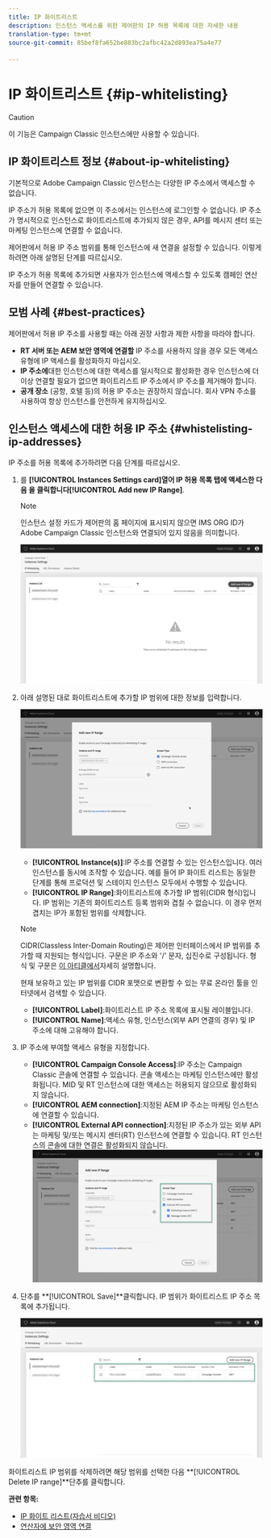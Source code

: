 ```yaml
---
title: IP 화이트리스트
description: 인스턴스 액세스를 위한 제어판의 IP 허용 목록에 대한 자세한 내용
translation-type: tm+mt
source-git-commit: 85bef8fa652be883bc2afbc42a2d893ea75a4e77

---
```



# IP 화이트리스트 {#ip-whitelisting}

>[!CAUTION]
>
>이 기능은 Campaign Classic 인스턴스에만 사용할 수 있습니다.

## IP 화이트리스트 정보 {#about-ip-whitelisting}

기본적으로 Adobe Campaign Classic 인스턴스는 다양한 IP 주소에서 액세스할 수 없습니다.

IP 주소가 허용 목록에 없으면 이 주소에서는 인스턴스에 로그인할 수 없습니다. IP 주소가 명시적으로 인스턴스로 화이트리스트에 추가되지 않은 경우, API를 메시지 센터 또는 마케팅 인스턴스에 연결할 수 없습니다.

제어판에서 허용 IP 주소 범위를 통해 인스턴스에 새 연결을 설정할 수 있습니다. 이렇게 하려면 아래 설명된 단계를 따르십시오.

IP 주소가 허용 목록에 추가되면 사용자가 인스턴스에 액세스할 수 있도록 캠페인 연산자를 만들어 연결할 수 있습니다.

## 모범 사례 {#best-practices}

제어판에서 허용 IP 주소를 사용할 때는 아래 권장 사항과 제한 사항을 따라야 합니다.

* **RT 서버 또는 AEM 보안 영역에 연결할** IP 주소를 사용하지 않을 경우 모든 액세스 유형에 IP 액세스를 활성화하지 마십시오.
* **IP 주소에**&#x200B;대한 인스턴스에 대한 액세스를 일시적으로 활성화한 경우 인스턴스에 더 이상 연결할 필요가 없으면 화이트리스트 IP 주소에서 IP 주소를 제거해야 합니다.
* **공개 장소** (공항, 호텔 등)의 허용 IP 주소는 권장하지 않습니다. 회사 VPN 주소를 사용하여 항상 인스턴스를 안전하게 유지하십시오.

## 인스턴스 액세스에 대한 허용 IP 주소 {#whistelisting-ip-addresses}

IP 주소를 허용 목록에 추가하려면 다음 단계를 따르십시오.

1. 를 **[!UICONTROL Instances Settings card]**열어 IP 허용 목록 탭에 액세스한 다음 을 클릭합니다**[!UICONTROL Add new IP Range]**.

   >[!NOTE]
   >
   >인스턴스 설정 카드가 제어판의 홈 페이지에 표시되지 않으면 IMS ORG ID가 Adobe Campaign Classic 인스턴스와 연결되어 있지 않음을 의미합니다.

   ![](assets/ip_whitelist_list1.png)

1. 아래 설명된 대로 화이트리스트에 추가할 IP 범위에 대한 정보를 입력합니다.

   ![](assets/ip_whitelist_add1.png)

   * **[!UICONTROL Instance(s)]**:IP 주소를 연결할 수 있는 인스턴스입니다. 여러 인스턴스를 동시에 조작할 수 있습니다. 예를 들어 IP 화이트 리스트는 동일한 단계를 통해 프로덕션 및 스테이지 인스턴스 모두에서 수행할 수 있습니다.
   * **[!UICONTROL IP Range]**:화이트리스트에 추가할 IP 범위(CIDR 형식)입니다. IP 범위는 기존의 화이트리스트 등록 범위와 겹칠 수 없습니다. 이 경우 먼저 겹치는 IP가 포함된 범위를 삭제합니다.
   >[!NOTE]
   >
   >CIDR(Classless Inter-Domain Routing)은 제어판 인터페이스에서 IP 범위를 추가할 때 지원되는 형식입니다. 구문은 IP 주소와 &#39;/&#39; 문자, 십진수로 구성됩니다. 형식 및 구문은 [이 아티클에서](https://whatismyipaddress.com/cidr)자세히 설명합니다.
   >
   >현재 보유하고 있는 IP 범위를 CIDR 포맷으로 변환할 수 있는 무료 온라인 툴을 인터넷에서 검색할 수 있습니다.

   * **[!UICONTROL Label]**:화이트리스트 IP 주소 목록에 표시될 레이블입니다.
   * **[!UICONTROL Name]**:액세스 유형, 인스턴스(외부 API 연결의 경우) 및 IP 주소에 대해 고유해야 합니다.


1. IP 주소에 부여할 액세스 유형을 지정합니다.

   * **[!UICONTROL Campaign Console Access]**:IP 주소는 Campaign Classic 콘솔에 연결할 수 있습니다. 콘솔 액세스는 마케팅 인스턴스에만 활성화됩니다. MID 및 RT 인스턴스에 대한 액세스는 허용되지 않으므로 활성화되지 않습니다.
   * **[!UICONTROL AEM connection]**:지정된 AEM IP 주소는 마케팅 인스턴스에 연결할 수 있습니다.
   * **[!UICONTROL External API connection]**:지정된 IP 주소가 있는 외부 API는 마케팅 및/또는 메시지 센터(RT) 인스턴스에 연결할 수 있습니다. RT 인스턴스의 콘솔에 대한 연결은 활성화되지 않습니다.
   ![](assets/ip_whitelist_acesstype.png)

1. 단추를 **[!UICONTROL Save]**클릭합니다. IP 범위가 화이트리스트 IP 주소 목록에 추가됩니다.

   ![](assets/ip_whitelist_added.png)

화이트리스트 IP 범위를 삭제하려면 해당 범위를 선택한 다음 **[!UICONTROL Delete IP range]**단추를 클릭합니다.

**관련 항목:**
* [IP 화이트 리스트(자습서 비디오)](https://docs.adobe.com/content/help/en/campaign-learn/campaign-classic-tutorials/administrating/control-panel-acc/ip-whitelisting.html)
* [연산자에 보안 영역 연결](https://docs.campaign.adobe.com/doc/AC/en/INS_Additional_configurations_Configuring_Campaign_server.html#Linking_a_security_zone_to_an_operator)
